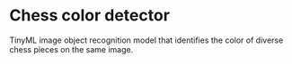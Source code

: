 # Chess color detector

TinyML image object recognition model that identifies the color of diverse chess pieces on the same image.
